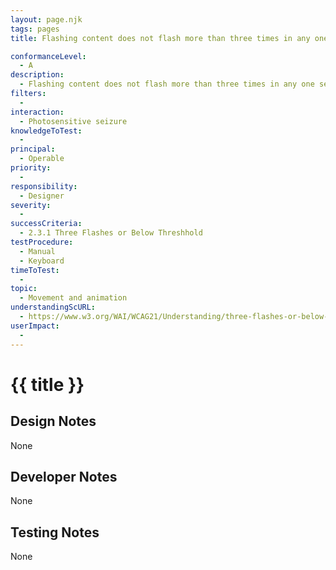 ```yaml
---
layout: page.njk
tags: pages
title: Flashing content does not flash more than three times in any one second period, or the flash is below the general flash and red flash thresholds

conformanceLevel:
  - A
description:
  - Flashing content does not flash more than three times in any one second period, or the flash is below the general flash and red flash thresholds
filters:
  -
interaction:
  - Photosensitive seizure
knowledgeToTest:
  -
principal:
  - Operable
priority:
  -
responsibility:
  - Designer
severity:
  -
successCriteria:
  - 2.3.1 Three Flashes or Below Threshhold
testProcedure:
  - Manual
  - Keyboard
timeToTest:
  -
topic:
  - Movement and animation
understandingScURL:
  - https://www.w3.org/WAI/WCAG21/Understanding/three-flashes-or-below-threshold.html
userImpact:
  -
---
```


# {{ title }}

## Design Notes

None

## Developer Notes

None

## Testing Notes

None
